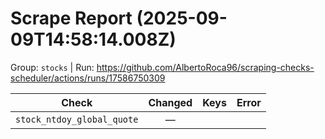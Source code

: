 # Scrape Report (2025-09-09T14:58:14.008Z)

Group: `stocks`  |  Run: https://github.com/AlbertoRoca96/scraping-checks-scheduler/actions/runs/17586750309

| Check | Changed | Keys | Error |
|---|:---:|:--|:--|
| `stock_ntdoy_global_quote` | — |  |  |
